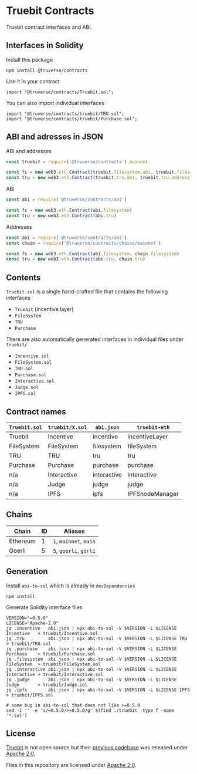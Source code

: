 # Truebit Contracts

Truebit contract interfaces and ABI.

## Interfaces in Solidity

Install this package

```
npm install @truverse/contracts
```

Use it in your contract

```solidity
import "@truverse/contracts/Truebit.sol";
```

You can also import individual interfaces

```solidity
import "@truverse/contracts/truebit/TRU.sol";
import "@truverse/contracts/truebit/Purchase.sol";
```

## ABI and adresses in JSON

ABI and addresses

```js
const truebit = require('@truverse/contracts').mainnet

const fs = new web3.eth.Contract(truebit.filesystem.abi, truebit.filesystem.address)
const tru = new web3.eth.Contract(truebit.tru.abi, truebit.tru.address)
```

ABI

```js
const abi = require('@truverse/contracts/abi')

const fs = new web3.eth.Contract(abi.filesystem)
const tru = new web3.eth.Contract(abi.tru)
```

Addresses

```js
const abi = require('@truverse/contracts/abi')
const chain = require('@truverse/contracts/chains/mainnet')

const fs = new web3.eth.Contract(abi.filesystem, chain.filesystem)
const tru = new web3.eth.Contract(abi.tru, chain.tru)
```

## Contents

`Truebit.sol` is a single hand-crafted file that contains the following interfaces

* `Truebit` (incentive layer)
* `FileSystem`
* `TRU`
* `Purchase`

There are also automatically generated interfaces in individual files under `truebit/`

* `Incentive.sol`
* `FileSystem.sol`
* `TRU.sol`
* `Purchase.sol`
* `Interactive.sol`
* `Judge.sol`
* `IPFS.sol`

## Contract names

| `Truebit.sol` | `truebit/X.sol` | `abi.json`  | `truebit-eth`   |
| ------------- | --------------- | ----------- | --------------- |
| Truebit       | Incentive       | incentive   | incentiveLayer  | 
| FileSystem    | FileSystem      | filesystem  | fileSystem      | 
| TRU           | TRU             | tru         | tru             | 
| Purchase      | Purchase        | purchase    | purchase        | 
| n/a           | Interactive     | interactive | interactive     | 
| n/a           | Judge           | judge       | judge           | 
| n/a           | IPFS            | ipfs        | IPFSnodeManager | 

## Chains

| Chain       | ID    | Aliases                |
| ----------- | ----- | ---------------------- |
| Ethereum    | 1     | `1`, `mainnet`, `main` |
| Goerli      | 5     | `5`, `goerli`, `görli` |

## Generation

Install `abi-to-sol` which is already in `devDependencies`

```
npm install
```

Generate Solidity interface files

```
VERSION="=0.5.0"
LICENSE="Apache-2.0"
jq .incentive   abi.json | npx abi-to-sol -V $VERSION -L $LICENSE Incentive   > truebit/Incentive.sol
jq .tru         abi.json | npx abi-to-sol -V $VERSION -L $LICENSE TRU         > truebit/TRU.sol
jq .purchase    abi.json | npx abi-to-sol -V $VERSION -L $LICENSE Purchase    > truebit/Purchase.sol
jq .filesystem  abi.json | npx abi-to-sol -V $VERSION -L $LICENSE FileSystem  > truebit/FileSystem.sol
jq .interactive abi.json | npx abi-to-sol -V $VERSION -L $LICENSE Interactive > truebit/Interactive.sol
jq .judge       abi.json | npx abi-to-sol -V $VERSION -L $LICENSE Judge       > truebit/Judge.sol
jq .ipfs        abi.json | npx abi-to-sol -V $VERSION -L $LICENSE IPFS        > truebit/IPFS.sol

# some bug in abi-to-sol that does not like >=0.5.0
sed -i '' -e 's/=0.5.0/>=0.5.0/g' $(find ./truebit -type f -name '*.sol')
```

## License

[Truebit](https://github.com/TruebitProtocol/truebit-eth) is not open source but their [previous codebase](https://github.com/truebitfoundation/truebit-os/) was released under [Apache 2.0](https://github.com/TrueBitFoundation/truebit-os/blob/master/LICENSE).

Files in this repository are licensed under [Apache 2.0](https://www.apache.org/licenses/LICENSE-2.0).
